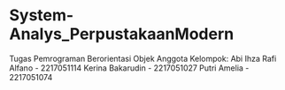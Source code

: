 # System-Analys_PerpustakaanModern

Tugas Pemrograman Berorientasi Objek
Anggota Kelompok:
Abi Ihza Rafi Alfano - 2217051114
Kerina Bakarudin - 2217051027
Putri Amelia - 2217051074
